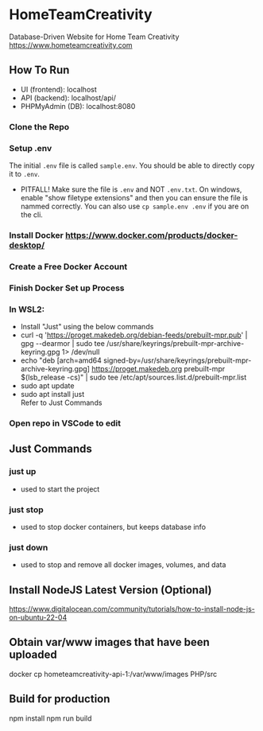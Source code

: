 # HomeTeamCreativity
Database-Driven Website for Home Team Creativity  
https://www.hometeamcreativity.com  
  
## How To Run
- UI (frontend): localhost
- API (backend): localhost/api/
- PHPMyAdmin (DB): localhost:8080
### Clone the Repo  

### Setup .env

The initial `.env` file is called `sample.env`. You should be able to directly copy it to
`.env`.

- PITFALL! Make sure the file is `.env` and NOT `.env.txt`. On windows, enable "show filetype extensions"
  and then you can ensure the file is nammed correctly. You can also use `cp sample.env .env` if you are on the cli.

### Install Docker https://www.docker.com/products/docker-desktop/  
### Create a Free Docker Account  
### Finish Docker Set up Process  
### In WSL2:  
- Install "Just" using the below commands  
- curl -q 'https://proget.makedeb.org/debian-feeds/prebuilt-mpr.pub' | gpg --dearmor | sudo tee /usr/share/keyrings/prebuilt-mpr-archive-keyring.gpg 1> /dev/null  
- echo "deb [arch=amd64 signed-by=/usr/share/keyrings/prebuilt-mpr-archive-keyring.gpg] https://proget.makedeb.org prebuilt-mpr $(lsb_release -cs)" | sudo tee /etc/apt/sources.list.d/prebuilt-mpr.list  
- sudo apt update  
- sudo apt install just  
Refer to Just Commands
### Open repo in VSCode to edit

## Just Commands
### just up  
  - used to start the project  
### just stop
- used to stop docker containers, but keeps database info  
### just down  
- used to stop and remove all docker images, volumes, and data  

## Install NodeJS Latest Version (Optional)
https://www.digitalocean.com/community/tutorials/how-to-install-node-js-on-ubuntu-22-04

## Obtain var/www images that have been uploaded
docker cp hometeamcreativity-api-1:/var/www/images PHP/src

## Build for production
npm install
npm run build
